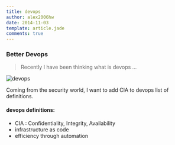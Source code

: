 ```yaml
---
title: devops
author: alex2006hw
date: 2014-11-03
template: article.jade
comments: true
---
```


### Better Devops

> Recently I have been thinking what is devops ...

![devops](/images/devops.gif)

Coming from the security world, I want to add CIA to devops list of definitions.

#### devops definitions:
- CIA : Confidentiality, Integrity, Availability
- infrastructure as code
- efficiency through automation

